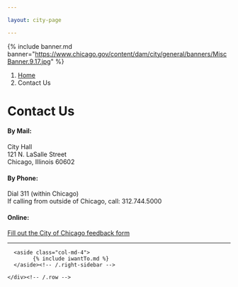 ```yaml
---

layout: city-page

---
```

<!-- HERO-->

{% include banner.md banner="https://www.chicago.gov/content/dam/city/general/banners/MiscBanner.9.17.jpg" %}

<!-- CONTENT-->
<main role="main" class="container">
    <div class="row">
        <div class="col-12">
            <nav aria-label="breadcrumb" role="navigation">
            <ol class="breadcrumb mt-2">
                <li class="breadcrumb-item"><a href="#">Home</a></li>
                <li class="breadcrumb-item active" aria-current="page">Contact Us</li>
            </ol>
            </nav>
        </div>
    </div>
    <div class="row">
      <div class="col-md-8">
          <h1>Contact Us</h1>
            <h4>By Mail:</h4>
            <p>
                City Hall<br>
                121 N. LaSalle Street<br>
                Chicago, Illinois 60602<br>
            </p>
            <h4>By Phone:</h4>
            <p>Dial 311 (within Chicago)
                <br>
                If calling from outside of Chicago, call: 312.744.5000
            </p>
            <h4>Online:</h4>
            <a href="https://webapps1.cityofchicago.org/eforms/contactUsForm" target="_blank">Fill out the City of Chicago feedback form</a>
          <hr>
<!--End FD -->
        </div>
	  <!-- /.main-content -->
  
      <aside class="col-md-4">
			{% include iwantTo.md %}
      </aside><!-- /.right-sidebar -->
  
    </div><!-- /.row -->
  
  </main>
